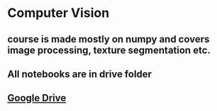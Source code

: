 # Computer Vision

## course is made mostly on numpy and covers image processing, texture segmentation etc. 
## All notebooks are in drive folder

## [Google Drive](https://drive.google.com/drive/folders/1K70QmYvp9q-3jU6vgHr-LjxnkuGnLirA?usp=drive_link)



